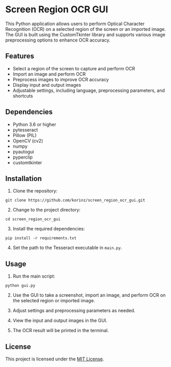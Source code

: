 # Screen Region OCR GUI

This Python application allows users to perform Optical Character Recognition (OCR) on a selected region of the screen or an imported image. The GUI is built using the CustomTkinter library and supports various image preprocessing options to enhance OCR accuracy.

## Features

- Select a region of the screen to capture and perform OCR
- Import an image and perform OCR
- Preprocess images to improve OCR accuracy
- Display input and output images
- Adjustable settings, including language, preprocessing parameters, and shortcuts

## Dependencies

- Python 3.6 or higher
- pytesseract
- Pillow (PIL)
- OpenCV (cv2)
- numpy
- pyautogui
- pyperclip
- customtkinter

## Installation

1. Clone the repository:

```
git clone https://github.com/korinz/screen_region_ocr_gui.git
```

2. Change to the project directory:

```
cd screen_region_ocr_gui
```

3. Install the required dependencies:

```
pip install -r requirements.txt
```

4. Set the path to the Tesseract executable in `main.py`.

## Usage

1. Run the main script:

```
python gui.py
```

2. Use the GUI to take a screenshot, import an image, and perform OCR on the selected region or imported image.

3. Adjust settings and preprocessing parameters as needed.

4. View the input and output images in the GUI.

5. The OCR result will be printed in the terminal.

## License

This project is licensed under the [MIT License](LICENSE).
